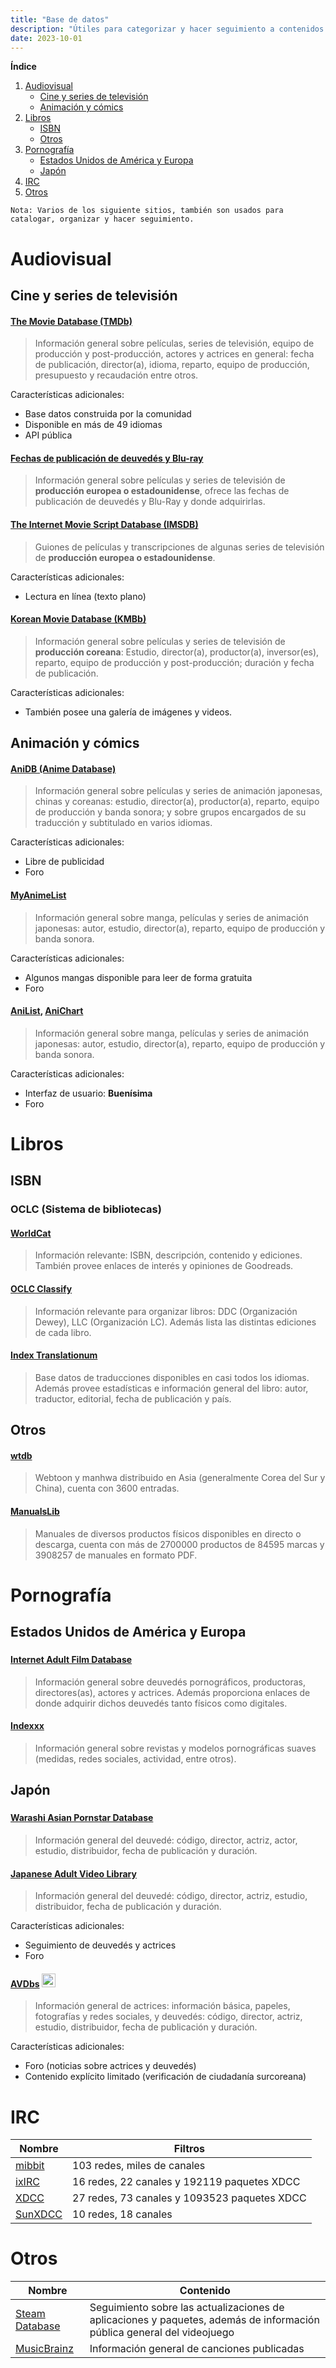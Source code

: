 ```yaml
---
title: "Base de datos"
description: "Útiles para categorizar y hacer seguimiento a contenidos multimedia: cine, animación, libros, pornografía, etc."
date: 2023-10-01
---
```


**Índice**

1. [Audiovisual](#audiovisual)
   - [Cine y series de televisión](#cine-y-series-de-televisión)
   - [Animación y cómics](#animación-y-cómics)
2. [Libros](#libros)
   - [ISBN](#isbn)
   - [Otros](#otros)
3. [Pornografía](#pornografía)
   - [Estados Unidos de América y Europa](#estados-unidos-de-américa-y-europa)
   - [Japón](#japón)
4. [IRC](#irc)
5. [Otros](#otros)

`Nota: Varios de los siguiente sitios, también son usados para catalogar, organizar y hacer seguimiento.`

# Audiovisual

## Cine y series de televisión

#### [The Movie Database (TMDb)](https://www.themoviedb.org/)

> Información general sobre películas, series de televisión, equipo de producción y post-producción, actores y actrices en general: fecha de publicación, director(a), idioma, reparto, equipo de producción, presupuesto y recaudación entre otros.

Características adicionales:

- Base datos construida por la comunidad
- Disponible en más de 49 idiomas
- API pública
  
#### [Fechas de publicación de deuvedés y Blu-ray](https://www.dvdsreleasedates.com/)

> Información general sobre películas y series de televisión de **producción europea o estadounidense**, ofrece las fechas de publicación de deuvedés y Blu-Ray y donde adquirirlas.

#### [The Internet Movie Script Database (IMSDB)](https://www.imsdb.com/)

> Guiones de películas y transcripciones de algunas series de televisión de **producción europea o estadounidense**.

Características adicionales:

- Lectura en línea (texto plano)
  
#### [Korean Movie Database (KMBb)](http://www.kmdb.or.kr/eng/main)

> Información general sobre películas y series de televisión de **producción coreana**: Estudio, director(a), productor(a), inversor(es), reparto, equipo de producción y post-producción; duración y fecha de publicación.

Características adicionales:

- También posee una galería de imágenes y videos.

## Animación y cómics

#### [AniDB (Anime Database)](https://anidb.net/)

> Información general sobre películas y series de animación japonesas, chinas y coreanas: estudio, director(a), productor(a), reparto, equipo de producción y banda sonora; y sobre grupos encargados de su traducción y subtitulado en varios idiomas.

Características adicionales:

- Libre de publicidad
- Foro

#### [MyAnimeList](https://myanimelist.net/)

> Información general sobre manga, películas y series de animación japonesas: autor, estudio, director(a), reparto, equipo de producción y banda sonora.

Características adicionales:

- Algunos mangas disponible para leer de forma gratuita
- Foro
  
#### [AniList](https://anilist.co/home), [AniChart](https://anichart.net/)

> Información general sobre manga, películas y series de animación japonesas: autor, estudio, director(a), reparto, equipo de producción y banda sonora.

Características adicionales:

- Interfaz de usuario: **Buenísima**
- Foro

# Libros

## ISBN

### OCLC (Sistema de bibliotecas)

#### [WorldCat](https://www.worldcat.org/)

> Información relevante: ISBN, descripción, contenido y ediciones. También provee enlaces de interés y opiniones de Goodreads.

#### [OCLC Classify](http://classify.oclc.org/classify2/)

> Información relevante para organizar libros: DDC (Organización Dewey), LLC (Organización LC). Además lista las distintas ediciones de cada libro.

#### [Index Translationum](http://www.unesco.org/xtrans/)

> Base datos de traducciones disponibles en casi todos los idiomas. Además provee estadísticas e información general del libro: autor, traductor, editorial, fecha de publicación y país.

## Otros

#### [wtdb](https://webtoonsdb.com/en/)

> Webtoon y manhwa distribuido en Asia (generalmente Corea del Sur y China), cuenta con 3600 entradas.

#### [ManualsLib](https://www.manualslib.com/)

> Manuales de diversos productos físicos disponibles en directo o descarga, cuenta con más de 2700000 productos de 84595 marcas y 3908257 de manuales en formato PDF.
  
# Pornografía

## Estados Unidos de América y Europa

### []()

#### [Internet Adult Film Database](http://iafd.com/)

> Información general sobre deuvedés pornográficos, productoras, directores(as), actores y actrices. Además proporciona enlaces de donde adquirir dichos deuvedés tanto físicos como digitales.

#### [Indexxx](https://www.indexxx.com/)

> Información general sobre revistas y modelos pornográficas suaves (medidas, redes sociales, actividad, entre otros).

## Japón

### []()

#### [Warashi Asian Pornstar Database](warashi-asian-pornstars.fr)

> Información general del deuvedé: código, director, actriz, actor, estudio, distribuidor, fecha de publicación y duración.

#### [Japanese Adult Video Library](http://www.javlibrary.com/en/)

> Información general del deuvedé: código, director, actriz, estudio, distribuidor, fecha de publicación y duración.

Características adicionales:

- Seguimiento de deuvedés y actrices
- Foro

#### [AVDbs](https://www.avdbs.com/) <img src="https://upload.wikimedia.org/wikipedia/commons/0/0f/Flag_of_South_Korea.png" width="22">

> Información general de actrices: información básica, papeles, fotografías y redes sociales, y deuvedés: código, director, actriz, estudio, distribuidor, fecha de publicación y duración.

Características adicionales:

- Foro (noticias sobre actrices y deuvedés)
- Contenido explícito limitado (verificación de ciudadanía surcoreana)

# IRC

  | Nombre | Filtros |
  | ------ | ------- |
  | [mibbit](https://search.mibbit.com/networks) | 103 redes, miles de canales |
  | [ixIRC](https://ixirc.com/) | 16 redes, 22 canales y 192119 paquetes XDCC |
  | [XDCC](https://www.xdcc.eu/) | 27 redes, 73 canales y 1093523 paquetes XDCC |
  | [SunXDCC](https://sunxdcc.com/) | 10 redes, 18 canales |

# Otros

  | Nombre | Contenido |
  | ------ | --------- |
  | [Steam Database](https://steamdb.info/) | Seguimiento sobre las actualizaciones de aplicaciones y paquetes, además de información pública general del videojuego |
  | [MusicBrainz](https://musicbrainz.org/) | Información general de canciones publicadas |
